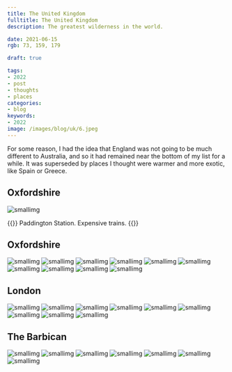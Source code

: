```yaml
---
title: The United Kingdom
fulltitle: The United Kingdom
description: The greatest wilderness in the world.

date: 2021-06-15
rgb: 73, 159, 179

draft: true

tags:
- 2022
- post
- thoughts
- places
categories:
- blog
keywords:
- 2022
image: /images/blog/uk/6.jpeg
---
```


For some reason, I had the idea that England was not going to be much different to Australia, and so it had remained near the bottom of my list for a while. It was superseded by places I thought were warmer and more exotic, like Spain or Greece.

## Oxfordshire

![smallimg](/images/blog/uk/1.jpeg)

{{<note caption>}}
Paddington Station. Expensive trains.
{{</note>}}

## Oxfordshire

![smallimg](/images/blog/uk/2.jpeg)
![smallimg](/images/blog/uk/3.jpeg)
![smallimg](/images/blog/uk/4.jpeg)
![smallimg](/images/blog/uk/5.jpeg)
![smallimg](/images/blog/uk/6.jpeg)
![smallimg](/images/blog/uk/7.jpeg)
![smallimg](/images/blog/uk/8.jpeg)
![smallimg](/images/blog/uk/9.jpeg)
![smallimg](/images/blog/uk/10.jpeg)
![smallimg](/images/blog/uk/11.jpeg)

## London

![smallimg](/images/blog/uk/12.jpeg)
![smallimg](/images/blog/uk/13.jpeg)
![smallimg](/images/blog/uk/14.jpeg)
![smallimg](/images/blog/uk/15.jpeg)
![smallimg](/images/blog/uk/16.jpeg)
![smallimg](/images/blog/uk/17.jpeg)
![smallimg](/images/blog/uk/18.jpeg)
![smallimg](/images/blog/uk/19.jpeg)
![smallimg](/images/blog/uk/20.jpeg)

## The Barbican
![smallimg](/images/blog/uk/21.jpeg)
![smallimg](/images/blog/uk/22.jpeg)
![smallimg](/images/blog/uk/23.jpeg)
![smallimg](/images/blog/uk/24.jpeg)
![smallimg](/images/blog/uk/25.jpeg)
![smallimg](/images/blog/uk/26.jpeg)
![smallimg](/images/blog/uk/27.jpeg)

